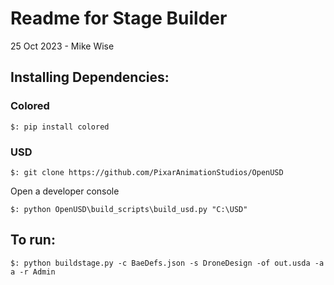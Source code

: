 # Readme for Stage Builder
25 Oct 2023 - Mike Wise

## Installing Dependencies:

### Colored
   ```
   $: pip install colored
   ```

### USD

```
$: git clone https://github.com/PixarAnimationStudios/OpenUSD
```

Open a developer console

```
$: python OpenUSD\build_scripts\build_usd.py "C:\USD"
```

## To run:

   ```
   $: python buildstage.py -c BaeDefs.json -s DroneDesign -of out.usda -a a -r Admin
   ```
